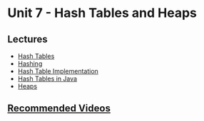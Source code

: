 # Unit 7 - Hash Tables and Heaps

## Lectures
  * [Hash Tables]()
  * [Hashing]()
  * [Hash Table Implementation]()
  * [Hash Tables in Java]()
  * [Heaps]()

## [Recommended Videos]()